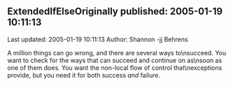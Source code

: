 ## ExtendedIfElseOriginally published: 2005-01-19 10:11:13 
Last updated: 2005-01-19 10:11:13 
Author: Shannon -jj Behrens 
 
A million things can go wrong, and there are several ways to\nsucceed.  You want to check for the ways that can succeed and continue on as\nsoon as one of them does.  You want the non-local flow of control that\nexceptions provide, but you need it for both success *and* failure.
